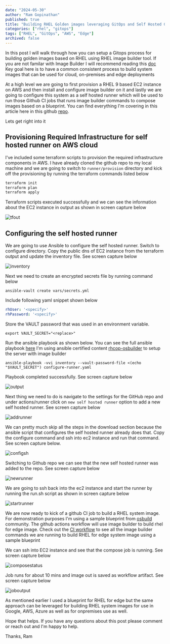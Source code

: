 ```yaml
---
date: "2024-05-30"
author: "Ram Gopinathan"
published: true
title: "Building RHEL Golden images leveraging GitOps and Self Hosted Github runner on AWS"
categories: ["rhel", "gitops"]
tags: ["RHEL", "GitOps", "AWS", "Edge"]
archived: false
---
```

In this post I will walk through how you can setup a Gitops process for building golden images based on RHEL using RHEL image builder tool. If you are not familar with Image Builder I will recommend reading this [doc](https://access.redhat.com/documentation/en-us/red_hat_enterprise_linux/9/html/composing_a_customized_rhel_system_image/composer-description_composing-a-customized-rhel-system-image) 
Key goal here is to have a common consistent process to build system images that can be used for cloud, on-premises and edge deployments

At a high level we are going to first provision a RHEL 9 based EC2 instance on AWS and then install and configure image builder on it and lastly we are going to configure this system as a self hosted runner which will be used to run those Github CI jobs that runs image builder commands to compose images based on a blueprint. You can find everything I'm covering in this article here in this github [repo](https://github.com/rprakashg-redhat/osbuild-gitops). 

Lets get right into it

## Provisioning Required Infrastructure for self hosted runner on AWS cloud
I've included some terraform scripts to provision the required infrastructure components in AWS. I have already cloned the github repo to my local machine and we are going to switch to `runner/provision` directory and kick off the provisioning by running the terraform commands listed below

```bash
terraform init
terraform plan
terraform apply
```
Terraform scripts executed successfully and we can see the information about the EC2 instance in output as shown in screen capture below

![tfout](../src/images/tfout.png)

## Configuring the self hosted runner
We are going to use Ansible to configure the self hosted runner. Switch to configure directory. Copy the public dns of EC2 instance from the terraform output and update the inventory file. See screen capture below

![inventory](../src/images/ansible-inventory.png)

Next we need to create an encrypted secrets file by running command below

```
ansible-vault create vars/secrets.yml
```

Include following yaml snippet shown below

```yaml
rhUser: '<specify>'
rhPassword: '<specify>'
```
Store the VAULT password that was used in an environment variable.

```
export VAULT_SECRET="<replace>"
```
Run the ansible playbook as shown below. You can see the full ansible playbook [here](https://github.com/rprakashg-redhat/osbuild-gitops/blob/main/runner/configure/configure-runner.yaml) I'm using ansible certified content [rhcop-osbuilder](https://github.com/redhat-cop/infra.osbuild/tree/main/roles/setup_server) to setup the server with image builder


```
ansible-playbook -vvi inventory --vault-password-file <(echo "$VAULT_SECRET") configure-runner.yaml
```

Playbook completed successfully.  See screen capture below

![output](../src/images/configure-output.png)

Next thing we need to do is navigate to the settings for the GitHub repo and under actions/runner click on `new self hosted runner` option to add a new self hosted runner. See screen capture below

![addrunner](../src/images/addnewrunner.png)

We can pretty much skip all the steps in the download section because the ansible script that configures the self hosted runner already does that. Copy the configure command and ssh into ec2 instance and run that command. See screen capture below.

![configsh](../src/images/configsh.png)

Switching to Github repo we can see that the new self hosted runner was added to the repo. See screen capture below

![newrunner](../src/images/newrunner.png)

We are going to ssh back into the ec2 instance and start the runner by running the run.sh script as shown in screen capture below

![startrunner](../src/images/startrunner.png)

We are now ready to kick of a github CI job to build a RHEL system image. For demonstration purposes I'm using a sample blueprint from [osbuild](https://github.com/osbuild/rhel-for-edge-demo/tree/master/blueprint) community. The github actions workflow will use image builder to build rhel for edge image. Check out the [CI workflow](https://github.com/rprakashg-redhat/osbuild-gitops/blob/main/.github/workflows/generate.yaml) to see all the image builder commands we are running to build RHEL for edge system image using a sample blueprint 

We can ssh into EC2 instance and see that the compose job is running. See screen capture below

![composestatus](../src/images/compose-status.png)

Job runs for about 10 mins and image out is saved as workflow artifact. See screen capture below

![joboutput](../src/images/joboutput.png)

As mentioned earlier I used a blueprint for RHEL for edge but the same approach can be leveraged for building RHEL system images for use in Google, AWS, Azure as well as for onpremises use as well.


Hope that helps. If you have any questions about this post please comment or reach out and I'm happy to help.

Thanks,
Ram

